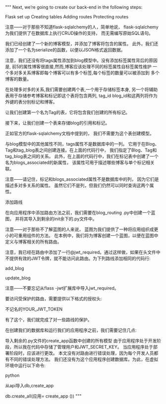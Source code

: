 """
Next, we’re going to create our back-end in the following steps:

Flask set up
Creating tables
Adding routes
Protecting routes

注意——对于那些不知道flask-sqlalchemy的人，简单地说，
flask-sqlalchemy为我们提供了在数据库上执行CRUD操作的支持，
而无需编写原始SQL语句。

我们已经创建了一个新的博客模型，并添加了博客将包含的属性。
此外，我们还添加了一个名为serialize的函数，以便以JSON格式返回数据。

注意，我们还没有将tags属性添加到blog模型中。没有添加标签属性背后的原因是,
前5的属性博客很直接,然而,博客应该处理不同的标签属性自标签属性维护
一个多对多关系博客即每个博客可以有多个标签,每个标签的数量可以被添加到
多个博客的数量。

在处理多对多的关系,我们需要创建两个表,一个用于存储标签本身,
另一个将辅助表用于存储参考博客和标记即这个表将包含两列,
tag_id blog_id和这两列将作为外键的表分别标记和博客。



让我们创建第一个名为Tag的表，它将包含我们创建的所有标记。

接下来，让我们创建一个表来存储blog的引用和标记。



正如官方的flask-sqlalchemy文档中提到的，
我们不需要为这个表创建模型。


与blog模型中的其他属性不同，tags属性不是数据库中的一列。
它用于在Blog、Tag和tag_blog表之间创建连接。在上面的代码行中，
我们指定了Blog、Tag和tag_blog表之间的关系。
此外，在上面的代码行中，我们在标记表中创建了一个名为blogs_associated的新属性，
该属性可用于描述哪些博客与单个标记相关联。



注意——请记住，标记和blogs_associated属性不是数据库中的列，
因为它们是描述多对多关系的属性。
虽然它们不是列，但我们仍然可以同时查询这两个属性。

添加路线

在向应用程序中添加路由方法之前，我们需要在blog_routing .py中创建一个蓝图，
并将其导入到剩余的init余下的.py文件中。



注意——对于那些不了解蓝图的人来说，
蓝图为我们提供了一种将应用组织成更小的可重用组件的方法。
在本例中，我们将为博客创建一个蓝图，以便在蓝图中定义与博客相关的所有路由。


注意，我已经在路由中添加了一行@jwt_required。通过这样做，如果在头文件中不提供有效的JWT令牌，就不能访问此路由。为下列路线添加相同的代码行:



add_blog

update_blog

注意——不要忘记从flass -jwt扩展库中导入jwt_required。



要访问受保护的路由，需要提供以下格式的授权头:



不记名的YOUR_JWT_TOKEN



有了这个，我们就完成了对一些路线的保护。



在创建我们的数据库和运行我们的应用程序之前，我们需要记住几点:



导入剩余的.py文件的create_app函数中创建的所有模型
由于应用程序处于开发阶段，所以我在代码中存储了管理用户和JWT_SECRET_KEY。
当应用程序处于部署阶段时，应该进行更改。
本文没有对路由进行错误处理，因为每个开发人员都有不同的错误处理方法。
我们还没有为这个应用程序创建数据库。为此，在虚拟环境中运行以下命令:

python

从api导入db,create_app

db.create_all(应用= create_app ())
"""